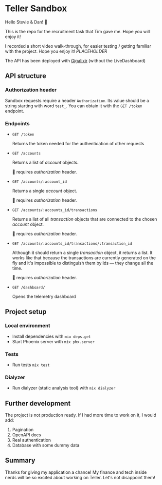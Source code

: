 # Teller Sandbox

Hello Stevie & Dan! 👋

This is the repo for the recruitment task that Tim gave me. Hope you will enjoy it!

I recorded a short video walk-through, for easier testing / getting familiar with
the project. Hope you enjoy it! *PLACEHOLDER*

The API has been deployed with [Gigalixir](https://teller-sandbox.gigalixirapp.com/accounts/) (without the LiveDashboard)

## API structure

### Authorization header
Sandbox requests require a header `Authorization`. Its value should be a string starting with word `test_`.
You can obtain it with the `GET /token` endpoint.

### Endpoints

- `GET /token`
  
  Returns the token needed for the authentication of other requests
- `GET /accounts`
  
  Returns a list of *account* objects.

  🔑 requires *authorization* header.
- `GET /accounts/:account_id`
  
  Returns a single *account* object.

  🔑 requires *authorization* header.
- `GET /accounts/:accounts_id/transactions`
  
  Returns a list of all *transaction* objects that are connected to the chosen
  *account* object.
  
  🔑 requires *authorization* header.
- `GET /accounts/:accounts_id/transactions/:transaction_id`
  
  Although it should return a single *transaction* object, it returns a list.
  It works like that because the transactions are currently generated on the fly
  and it's impossible to distinguish them by ids — they change all the time.
  
  🔑 requires *authorization* header.

- `GET /dashboard/`

  Opens the telemetry dashboard

## Project setup
### Local environment
- Install dependencies with `mix deps.get`
- Start Phoenix server with `mix phx.server`
### Tests
- Run tests `mix test`
### Dialyzer
- Run dialyzer (static analysis tool) with `mix dialyzer` 

## Further development
The project is not production ready. If I had more time to work on it, I would add:
1. Pagination
2. OpenAPI docs
3. Real authentication
4. Database with some dummy data


## Summary
Thanks for giving my application a chance! My finance and tech inside nerds will be so
excited about working on Teller. Let's not disappoint them!
